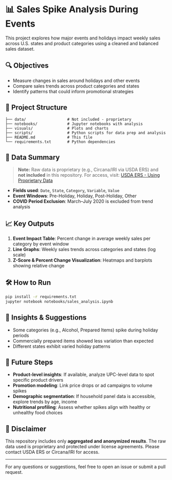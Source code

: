 # 📊 Sales Spike Analysis During Events

This project explores how major events and holidays impact weekly sales across U.S. states and product categories using a cleaned and balanced sales dataset.

## 🔍 Objectives

- Measure changes in sales around holidays and other events
- Compare sales trends across product categories and states
- Identify patterns that could inform promotional strategies

## 📁 Project Structure

```
├── data/                  # Not included - proprietary
├── notebooks/             # Jupyter notebooks with analysis
├── visuals/               # Plots and charts
├── scripts/               # Python scripts for data prep and analysis
├── README.md              # This file
└── requirements.txt       # Python dependencies
```

## 🧮 Data Summary

> **Note:** Raw data is proprietary (e.g., Circana/IRI via USDA ERS) and **not included** in this repository. For access, visit: [USDA ERS - Using Proprietary Data](https://www.ers.usda.gov/topics/food-markets-prices/food-prices-expenditures-and-establishments/using-proprietary-data)

- **Fields used**: `Date`, `State`, `Category`, `Variable`, `Value`
- **Event Windows**: Pre-Holiday, Holiday, Post-Holiday, Other
- **COVID Period Exclusion**: March–July 2020 is excluded from trend analysis

## 📈 Key Outputs

1. **Event Impact Table**: Percent change in average weekly sales per category by event window
2. **Line Graphs**: Weekly sales trends across categories and states (log scale)
3. **Z-Score & Percent Change Visualization**: Heatmaps and barplots showing relative change

## 🛠️ How to Run

```bash
pip install -r requirements.txt
jupyter notebook notebooks/sales_analysis.ipynb
```

## 🧠 Insights & Suggestions

- Some categories (e.g., Alcohol, Prepared Items) spike during holiday periods
- Commercially prepared items showed less variation than expected
- Different states exhibit varied holiday patterns

## 🚀 Future Steps

- **Product-level insights**: If available, analyze UPC-level data to spot specific product drivers
- **Promotion modeling**: Link price drops or ad campaigns to volume spikes
- **Demographic segmentation**: If household panel data is accessible, explore trends by age, income
- **Nutritional profiling**: Assess whether spikes align with healthy or unhealthy food choices

## 📜 Disclaimer

This repository includes only **aggregated and anonymized results**. The raw data used is proprietary and protected under license agreements. Please contact USDA ERS or Circana/IRI for access.

---

For any questions or suggestions, feel free to open an issue or submit a pull request.

